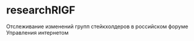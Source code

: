 # researchRIGF
Отслеживание изменений групп стейкхолдеров в российском форуме Управления интернетом
